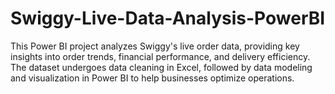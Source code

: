 # Swiggy-Live-Data-Analysis-PowerBI
This Power BI project analyzes Swiggy's live order data, providing key insights into order trends, financial performance, and delivery efficiency. The dataset undergoes data cleaning in Excel, followed by data modeling and visualization in Power BI to help businesses optimize operations.
